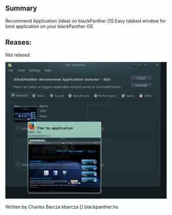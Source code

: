 Summary
-----------
Recommend Application (idea) on blackPanther OS
Easy tabbed window for best application on your blackPanther OS

Reases:
--------------- 
Not relased

![ras]( https://raw.githubusercontent.com/blackPantherOS/applications/master/ras/screenshot.png)

 Written by Charles Barcza
 kbarcza [] blackpanther.hu
